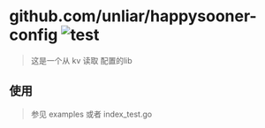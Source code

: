 # github.com/unliar/happysooner-config ![test](https://github.com/unliar/happysooner-config/workflows/test/badge.svg)
> 这是一个从 kv 读取 配置的lib


## 使用
> 参见 examples 或者 index_test.go

